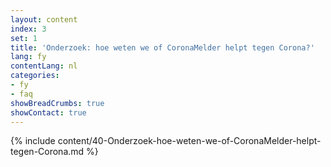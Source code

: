```yaml
---
layout: content
index: 3
set: 1
title: 'Onderzoek: hoe weten we of CoronaMelder helpt tegen Corona?'
lang: fy
contentLang: nl
categories:
- fy
- faq
showBreadCrumbs: true
showContact: true
---
```

{% include content/40-Onderzoek-hoe-weten-we-of-CoronaMelder-helpt-tegen-Corona.md %}
 